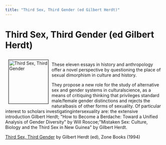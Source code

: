 ```yaml
---
title: "Third Sex, Third Gender (ed Gilbert Herdt)"
---
```


# Third Sex, Third Gender (ed Gilbert Herdt)

<A HREF="http://www.amazon.com/exec/obidos/ISBN%3D0942299825/intersexsocietyo/"><IMG SRC="/img/books/thirdsex.jpg" ALT="Third Sex, Third Gender" border=1 WIDTH="126" HEIGHT="140" align="left" hspace=10 vspace=10></A>  
These eleven essays in history and anthropology offer a novel perspective by questioning the place of sexual dimorphism in culture and history.  
<!--break-->

  
They propose a new role for the study of alternative sex and gender systems in culturalscience, as a means of critiquing thinking that privileges standard male/female gender distinctions and rejects the naturalbasis of other forms of sexuality. Of particular interest to scholars investigatingintersexuality are: the extensive introduction Gilbert Herdt; "How to Become a Berdache: Toward a Unified Analysis of Gender Diversity" by Will Roscoe;"Mistaken Sex: Culture, Biology and the Third Sex in New Guinea" by Gilbert Herdt.  
  
<A HREF="http://www.amazon.com/exec/obidos/ISBN%3D0942299825/intersexsocietyo/">Third Sex, Third Gender</A> by Gilbert Herdt (ed), Zone Books (1994)